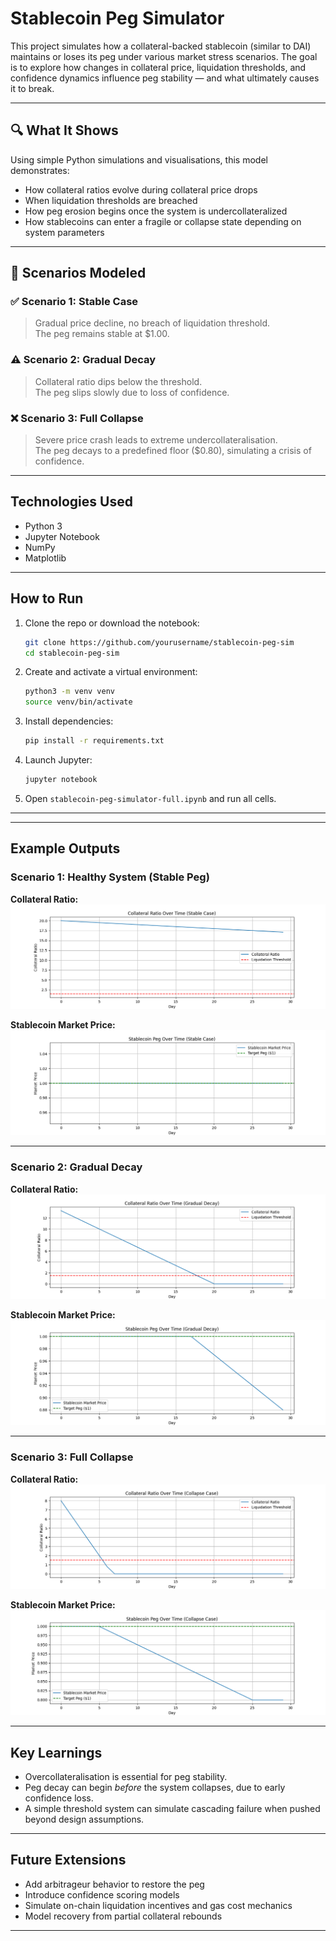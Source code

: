# Stablecoin Peg Simulator

This project simulates how a collateral-backed stablecoin (similar to DAI) maintains or loses its peg under various market stress scenarios. The goal is to explore how changes in collateral price, liquidation thresholds, and confidence dynamics influence peg stability — and what ultimately causes it to break.

---

## 🔍 What It Shows

Using simple Python simulations and visualisations, this model demonstrates:

- How collateral ratios evolve during collateral price drops
- When liquidation thresholds are breached
- How peg erosion begins once the system is undercollateralized
- How stablecoins can enter a fragile or collapse state depending on system parameters

---

## 📁 Scenarios Modeled

### ✅ Scenario 1: Stable Case
> Gradual price decline, no breach of liquidation threshold.  
> The peg remains stable at $1.00.

### ⚠️ Scenario 2: Gradual Decay
> Collateral ratio dips below the threshold.  
> The peg slips slowly due to loss of confidence.

### ❌ Scenario 3: Full Collapse
> Severe price crash leads to extreme undercollateralisation.  
> The peg decays to a predefined floor ($0.80), simulating a crisis of confidence.

---

## Technologies Used

- Python 3
- Jupyter Notebook
- NumPy
- Matplotlib

---

## How to Run

1. Clone the repo or download the notebook:
    ```bash
    git clone https://github.com/yourusername/stablecoin-peg-sim
    cd stablecoin-peg-sim
    ```

2. Create and activate a virtual environment:
    ```bash
    python3 -m venv venv
    source venv/bin/activate
    ```

3. Install dependencies:
    ```bash
    pip install -r requirements.txt
    ```

4. Launch Jupyter:
    ```bash
    jupyter notebook
    ```

5. Open `stablecoin-peg-simulator-full.ipynb` and run all cells.

---

---

## Example Outputs

### Scenario 1: Healthy System (Stable Peg)

**Collateral Ratio:**
![Healthy CR Ratio](images/healthy-cr-ratio-plot.png)

**Stablecoin Market Price:**
![Healthy Peg Price](images/healthy-stablecoin-mkt-price.png)

---

### Scenario 2: Gradual Decay

**Collateral Ratio:**
![Gradual Decay CR Ratio](images/gradual-decay-cr-ratio-plot.png)

**Stablecoin Market Price:**
![Gradual Decay Peg Price](images/gradual-stablecoin-mkt-price.png)

---

### Scenario 3: Full Collapse

**Collateral Ratio:**
![Full Collapse CR Ratio](images/full-collapse-cr-ratio-plot.png)

**Stablecoin Market Price:**
![Full Collapse Peg Price](images/full-collapse-stablecoin-mkt-price.png)

---

## Key Learnings

- Overcollateralisation is essential for peg stability.
- Peg decay can begin *before* the system collapses, due to early confidence loss.
- A simple threshold system can simulate cascading failure when pushed beyond design assumptions.

---

## Future Extensions

- Add arbitrageur behavior to restore the peg
- Introduce confidence scoring models
- Simulate on-chain liquidation incentives and gas cost mechanics
- Model recovery from partial collateral rebounds

---

